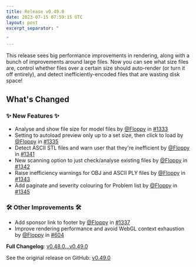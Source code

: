 ```yaml
---
title: Release v0.49.0
date: 2023-07-15 07:59:15 UTC
layout: post
excerpt_separator: "

"
---
```

<!-- Release notes generated using configuration in .github/release.yml at main -->
This release sees big performance improvements in rendering, along with a bunch of improvements around large files. Now you can see what size files are, control whether files over a certain size should auto-render (or turn it off entirely), and detect inefficiently-encoded files that are wasting disk space!

## What's Changed
### ✨ New Features ✨
* Analyse and show file size for model files by [@Floppy](https://github.com/Floppy) in [#1333](https://github.com/Floppy/van_dam/pull/1333)
* Setting to autoload preview only up to a set size, then click to load by [@Floppy](https://github.com/Floppy) in [#1335](https://github.com/Floppy/van_dam/pull/1335)
* Detect ASCII STL files and warn user that they're inefficient by [@Floppy](https://github.com/Floppy) in [#1341](https://github.com/Floppy/van_dam/pull/1341)
* New scanning option to just check/analyse existing files by [@Floppy](https://github.com/Floppy) in [#1342](https://github.com/Floppy/van_dam/pull/1342)
* Raise inefficiency warnings for OBJ and ASCII PLY files by [@Floppy](https://github.com/Floppy) in [#1343](https://github.com/Floppy/van_dam/pull/1343)
* Add paginate and severity colouring for Problem list by [@Floppy](https://github.com/Floppy) in [#1345](https://github.com/Floppy/van_dam/pull/1345)
### 🛠️ Other Improvements 🛠️
* Add sponsor link to footer by [@Floppy](https://github.com/Floppy) in [#1337](https://github.com/Floppy/van_dam/pull/1337)
* Improve rendering performance and avoid WebGL context exhaustion by [@Floppy](https://github.com/Floppy) in [#604](https://github.com/Floppy/van_dam/pull/604)


**Full Changelog**: [v0.48.0...v0.49.0](https://github.com/Floppy/van_dam/compare/v0.48.0...v0.49.0)

See the original release on GitHub: [v0.49.0](https://github.com/manyfold3d/manyfold/releases/tag/v0.49.0)
